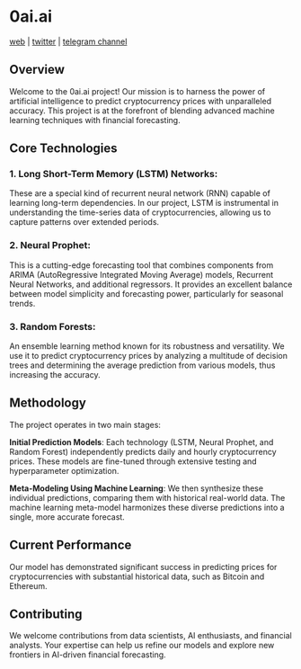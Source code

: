 # 0ai.ai
[web](https://0ai.ai) | [twitter](https://twitter.com/zeroai_official) | [telegram channel](https://t.me/ZEROAI_channel)

## Overview
Welcome to the 0ai.ai project! Our mission is to harness the power of artificial intelligence to predict cryptocurrency prices with unparalleled accuracy. This project is at the forefront of blending advanced machine learning techniques with financial forecasting.

## Core Technologies
### 1. Long Short-Term Memory (LSTM) Networks: 
These are a special kind of recurrent neural network (RNN) capable of learning long-term dependencies. In our project, LSTM is instrumental in understanding the time-series data of cryptocurrencies, allowing us to capture patterns over extended periods.

### 2. Neural Prophet:
This is a cutting-edge forecasting tool that combines components from ARIMA (AutoRegressive Integrated Moving Average) models, Recurrent Neural Networks, and additional regressors. It provides an excellent balance between model simplicity and forecasting power, particularly for seasonal trends.

### 3. Random Forests: 
An ensemble learning method known for its robustness and versatility. We use it to predict cryptocurrency prices by analyzing a multitude of decision trees and determining the average prediction from various models, thus increasing the accuracy.

## Methodology
The project operates in two main stages:

**Initial Prediction Models**: Each technology (LSTM, Neural Prophet, and Random Forest) independently predicts daily and hourly cryptocurrency prices. These models are fine-tuned through extensive testing and hyperparameter optimization.

**Meta-Modeling Using Machine Learning**: We then synthesize these individual predictions, comparing them with historical real-world data. The machine learning meta-model harmonizes these diverse predictions into a single, more accurate forecast.

## Current Performance
Our model has demonstrated significant success in predicting prices for cryptocurrencies with substantial historical data, such as Bitcoin and Ethereum.

## Contributing
We welcome contributions from data scientists, AI enthusiasts, and financial analysts. Your expertise can help us refine our models and explore new frontiers in AI-driven financial forecasting.
